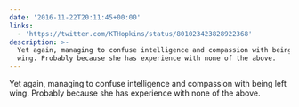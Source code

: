 ```yaml
---
date: '2016-11-22T20:11:45+00:00'
links:
  - 'https://twitter.com/KTHopkins/status/801023423828922368'
description: >-
  Yet again, managing to confuse intelligence and compassion with being left
  wing. Probably because she has experience with none of the above.
---
```

Yet again, managing to confuse intelligence and compassion with being left wing. Probably because she has experience with none of the above. 
